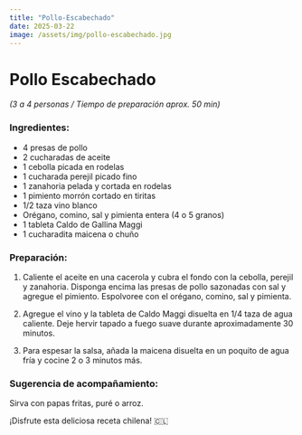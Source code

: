 ```yaml
---
title: "Pollo-Escabechado"
date: 2025-03-22
image: /assets/img/pollo-escabechado.jpg
---
```


# Pollo Escabechado


*(3 a 4 personas / Tiempo de preparación aprox. 50 min)*

### Ingredientes:

- 4 presas de pollo
- 2 cucharadas de aceite
- 1 cebolla picada en rodelas
- 1 cucharada perejil picado fino
- 1 zanahoria pelada y cortada en rodelas
- 1 pimiento morrón cortado en tiritas
- 1/2 taza vino blanco
- Orégano, comino, sal y pimienta entera (4 o 5 granos)
- 1 tableta Caldo de Gallina Maggi
- 1 cucharadita maicena o chuño

### Preparación:

1. Caliente el aceite en una cacerola y cubra el fondo con la cebolla, perejil y zanahoria. Disponga encima las presas de pollo sazonadas con sal y agregue el pimiento. Espolvoree con el orégano, comino, sal y pimienta.

2. Agregue el vino y la tableta de Caldo Maggi disuelta en 1/4 taza de agua caliente. Deje hervir tapado a fuego suave durante aproximadamente 30 minutos.

3. Para espesar la salsa, añada la maicena disuelta en un poquito de agua fría y cocine 2 o 3 minutos más.

### Sugerencia de acompañamiento:

Sirva con papas fritas, puré o arroz.

¡Disfrute esta deliciosa receta chilena! 🇨🇱
